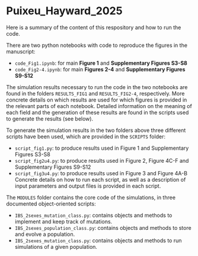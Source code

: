# Puixeu_Hayward_2025

Here is a summary of the content of this respository and how to run the code.

There are two python notebooks with code to reproduce the figures in the manuscript:
- `code_Fig1.ipynb`: for main __Figure 1__ and __Supplementary Figures S3-S8__
- `code_Fig2-4.ipynb`: for main __Figures 2-4__ and __Supplementary Figures S9-S12__

The simulation results necessary to run the code in the two notebooks are found in the folders `RESULTS_FIG1` and `RESULTS_FIG2-4`, respectively. More concrete details on which results are used for which figures is provided in the relevant parts of each notebook. Detailed information on the meaning of each field and the generation of these results are found in the scripts used to generate the results (see below).

To generate the simulation results in the two folders above three different scripts have been used, which are provided in the `SCRIPTS` folder:
- `script_fig1.py`: to produce results used in Figure 1 and Supplementary Figures S3-S8
- `script_fig2u4.py`: to produce results used in Figure 2, Figure 4C-F and Supplementary Figures S9-S12
- `script_fig3u4.py`: to produce results used in Figure 3 and Figure 4A-B
Concrete details on how to run each script, as well as a description of input parameters and output files is provided in each script.

The `MODULES` folder contains the core code of the simulations, in three documented object-oriented scripts:
- `IBS_2sexes_mutation_class.py`: contains objects and methods to implement and keep track of mutations.
- `IBS_2sexes_population_class.py`: contains objects and methods to store and evolve a population.
- `IBS_2sexes_mutation_class.py`: contains objects and methods to run simulations of a given population.
